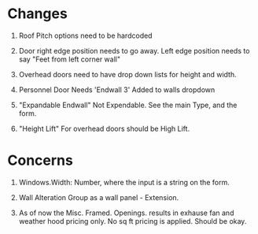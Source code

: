 # Changes

1. Roof Pitch options need to be hardcoded

2. Door right edge position needs to go away. Left edge position needs to say "Feet from left corner wall"

3. Overhead doors need to have drop down lists for height and width.

4. Personnel Door Needs 'Endwall 3' Added to walls dropdown

5. "Expandable Endwall" Not Expendable. See the main Type, and the form.

6. "Height Lift" For overhead doors should be High Lift.

# Concerns

1. Windows.Width: Number, where the input is a string on the form.

2. Wall Alteration Group as a wall panel - Extension.

3. As of now the Misc. Framed. Openings. results in exhause fan and weather hood pricing only. No sq ft pricing is applied. Should be okay.
